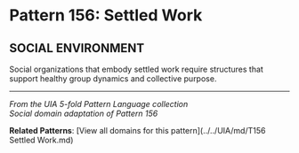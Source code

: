 # Pattern 156: Settled Work

## SOCIAL ENVIRONMENT

Social organizations that embody settled work require structures that support healthy group dynamics and collective purpose.

---

*From the UIA 5-fold Pattern Language collection*  
*Social domain adaptation of Pattern 156*

**Related Patterns**: [View all domains for this pattern](../../UIA/md/T156 Settled Work.md)